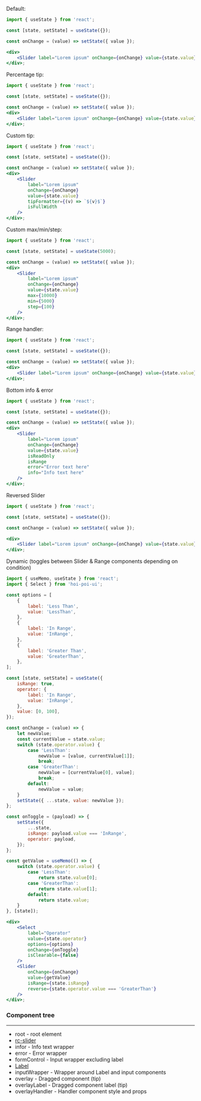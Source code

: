 Default:

```jsx
import { useState } from 'react';

const [state, setState] = useState({});

const onChange = (value) => setState({ value });

<div>
    <Slider label="Lorem ipsum" onChange={onChange} value={state.value} />
</div>;
```

Percentage tip:

```jsx
import { useState } from 'react';

const [state, setState] = useState({});

const onChange = (value) => setState({ value });
<div>
    <Slider label="Lorem ipsum" onChange={onChange} value={state.value} isPercentage isFullWidth />
</div>;
```

Custom tip:

```jsx
import { useState } from 'react';

const [state, setState] = useState({});

const onChange = (value) => setState({ value });
<div>
    <Slider
        label="Lorem ipsum"
        onChange={onChange}
        value={state.value}
        tipFormatter={(v) => `${v}$`}
        isFullWidth
    />
</div>;
```

Custom max/min/step:

```jsx
import { useState } from 'react';

const [state, setState] = useState(5000);

const onChange = (value) => setState({ value });
<div>
    <Slider
        label="Lorem ipsum"
        onChange={onChange}
        value={state.value}
        max={10000}
        min={5000}
        step={100}
    />
</div>;
```

Range handler:

```jsx
import { useState } from 'react';

const [state, setState] = useState({});

const onChange = (value) => setState({ value });
<div>
    <Slider label="Lorem ipsum" onChange={onChange} value={state.value} isRange />
</div>;
```

Bottom info & error

```jsx
import { useState } from 'react';

const [state, setState] = useState({});

const onChange = (value) => setState({ value });
<div>
    <Slider
        label="Lorem ipsum"
        onChange={onChange}
        value={state.value}
        isReadOnly
        isRange
        error="Error text here"
        info="Info text here"
    />
</div>;
```

Reversed Slider

```jsx
import { useState } from 'react';

const [state, setState] = useState({});

const onChange = (value) => setState({ value });

<div>
    <Slider label="Lorem ipsum" onChange={onChange} value={state.value} reverse />
</div>;
```

Dynamic (toggles between Slider & Range components depending on condition)

```jsx
import { useMemo, useState } from 'react';
import { Select } from 'hoi-poi-ui';

const options = [
    {
        label: 'Less Than',
        value: 'LessThan',
    },
    {
        label: 'In Range',
        value: 'InRange',
    },
    {
        label: 'Greater Than',
        value: 'GreaterThan',
    },
];

const [state, setState] = useState({
    isRange: true,
    operator: {
        label: 'In Range',
        value: 'InRange',
    },
    value: [0, 100],
});

const onChange = (value) => {
    let newValue;
    const currentValue = state.value;
    switch (state.operator.value) {
        case 'LessThan':
            newValue = [value, currentValue[1]];
            break;
        case 'GreaterThan':
            newValue = [currentValue[0], value];
            break;
        default:
            newValue = value;
    }
    setState({ ...state, value: newValue });
};

const onToggle = (payload) => {
    setState({
        ...state,
        isRange: payload.value === 'InRange',
        operator: payload,
    });
};

const getValue = useMemo(() => {
    switch (state.operator.value) {
        case 'LessThan':
            return state.value[0];
        case 'GreaterThan':
            return state.value[1];
        default:
            return state.value;
    }
}, [state]);

<div>
    <Select
        label="Operator"
        value={state.operator}
        options={options}
        onChange={onToggle}
        isClearable={false}
    />
    <Slider
        onChange={onChange}
        value={getValue}
        isRange={state.isRange}
        reverse={state.operator.value === 'GreaterThan'}
    />
</div>;
```

### Component tree

---

-   root - root element
-   [rc-slider](https://github.com/react-component/slider/)
-   infor - Info text wrapper
-   error - Error wrapper
-   formControl - Input wrapper excluding label
-   [Label](#/Forms?id=label)
-   inputWrapper - Wrapper around Label and input components
-   overlay - Dragged component (tip)
-   overlayLabel - Dragged component label (tip)
-   overlayHandler - Handler component style and props
